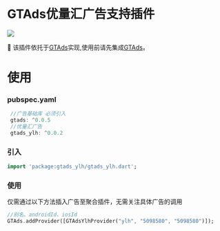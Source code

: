 # GTAds优量汇广告支持插件
<p>
<a href="https://pub.flutter-io.cn/packages/gtads"><img src=https://img.shields.io/badge/gtads_ylh-v0.0.2-success></a>
</p>

📢 该插件依托于[GTAds](https://github.com/gstory0404/GTAds)实现,使用前请先集成[GTAds](https://github.com/gstory0404/GTAds)。

# 使用

### pubspec.yaml
```dart
 //广告基础库 必须引入
 gtads: ^0.0.5
 //优量汇广告
 gtads_ylh: ^0.0.2
```

### 引入
```dart
import 'package:gtads_ylh/gtads_ylh.dart';
```

### 使用
仅需通过以下方法插入广告至聚合插件，无需关注具体广告的调用
```dart
//别名、androidId、iosId
GTAds.addProvider([GTAdsYlhProvider("ylh", "5098580", "5098580")]);
```
